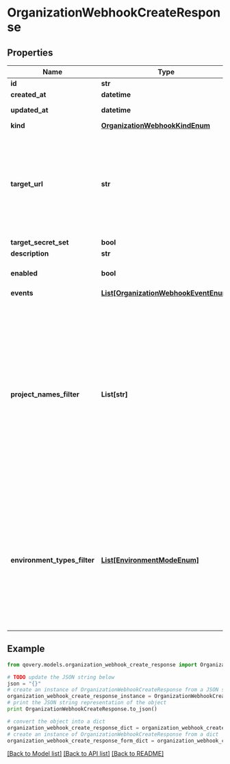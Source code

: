 # OrganizationWebhookCreateResponse


## Properties

Name | Type | Description | Notes
------------ | ------------- | ------------- | -------------
**id** | **str** |  | [readonly] 
**created_at** | **datetime** |  | [readonly] 
**updated_at** | **datetime** |  | [optional] [readonly] 
**kind** | [**OrganizationWebhookKindEnum**](OrganizationWebhookKindEnum.md) |  | [optional] 
**target_url** | **str** | Set the public HTTP or HTTPS endpoint that will receive the specified events. The target URL must starts with &#x60;http://&#x60; or &#x60;https://&#x60;  | [optional] 
**target_secret_set** | **bool** |  | [optional] 
**description** | **str** |  | [optional] 
**enabled** | **bool** | Turn on or off your endpoint. | [optional] 
**events** | [**List[OrganizationWebhookEventEnum]**](OrganizationWebhookEventEnum.md) |  | [optional] 
**project_names_filter** | **List[str]** | Specify the project names you want to filter to.  This webhook will be triggered only if the event is coming from the specified Project IDs. Notes: 1. Wildcard is accepted E.g. &#x60;product*&#x60;. 2. Name is case insensitive.  | [optional] 
**environment_types_filter** | [**List[EnvironmentModeEnum]**](EnvironmentModeEnum.md) | Specify the environment modes you want to filter to. This webhook will be triggered only if the event is coming from an environment with the specified mode.  | [optional] 

## Example

```python
from qovery.models.organization_webhook_create_response import OrganizationWebhookCreateResponse

# TODO update the JSON string below
json = "{}"
# create an instance of OrganizationWebhookCreateResponse from a JSON string
organization_webhook_create_response_instance = OrganizationWebhookCreateResponse.from_json(json)
# print the JSON string representation of the object
print OrganizationWebhookCreateResponse.to_json()

# convert the object into a dict
organization_webhook_create_response_dict = organization_webhook_create_response_instance.to_dict()
# create an instance of OrganizationWebhookCreateResponse from a dict
organization_webhook_create_response_form_dict = organization_webhook_create_response.from_dict(organization_webhook_create_response_dict)
```
[[Back to Model list]](../README.md#documentation-for-models) [[Back to API list]](../README.md#documentation-for-api-endpoints) [[Back to README]](../README.md)


